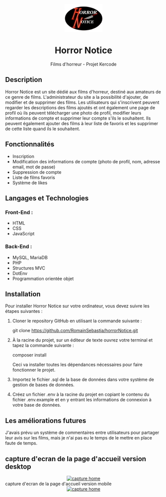 <div align="center">
  <a href="#">
    <img src="public/images/logo.png" alt="Logo horrorNotice" height="90">
  </a>
  <h1 align="center">Horror Notice</h1>
  <p align="center">Films d'horreur - Projet Kercode</p>
</div>

## Description

Horror Notice est un site dédié aux films d'horreur, destiné aux amateurs de ce genre de films. L'administrateur du site a la possibilité d'ajouter, de modifier et de supprimer des films. Les utilisateurs qui s'inscrivent peuvent regarder les descriptions des films ajoutés et ont également une page de profil où ils peuvent télécharger une photo de profil, modifier leurs informations de compte et supprimer leur compte s'ils le souhaitent. Ils peuvent également ajouter des films à leur liste de favoris et les supprimer de cette liste quand ils le souhaitent.

## Fonctionnalités

- Inscription
- Modification des informations de compte (photo de profil, nom, adresse email, mot de passe)
- Suppression de compte
- Liste de films favoris
- Système de likes

## Langages et Technologies

### Front-End :

- HTML
- CSS
- JavaScript

### Back-End :

- MySQL, MariaDB
- PHP
- Structures MVC
- DotEnv
- Programmation orientée objet

## Installation

Pour installer Horror Notice sur votre ordinateur, vous devez suivre les étapes suivantes :

1. Cloner le repository GitHub en utilisant la commande suivante :

   git clone https://github.com/RomainSebastia/horrorNotice.git

2. À la racine du projet, sur un éditeur de texte ouvrez votre terminal et tapez la commande suivante :

   composer install

   Ceci va installer toutes les dépendances nécessaires pour faire fonctionner le projet.

3. Importez le fichier .sql de la base de données dans votre système de gestion de bases de données.

4. Créez un fichier .env à la racine du projet en copiant le contenu du fichier .env.example et en y entrant les informations de connexion à votre base de données.

## Les améliorations futures

J'avais prévu un système de commentaires entre utilisateurs pour partager leur avis sur les films, mais je n'ai pas eu le temps de le mettre en place faute de temps.

## capture d'ecran de la page d'accueil version desktop 
<div align="center">
<a href="#">
    <img src="horrorNoticeDesktop" alt="capture home" width = "600px">
  </a>
  </div

  ## capture d'ecran de la page d'accueil version mobile
<div align="center">
<a href="#">
    <img src="horrorNoticeMobile" alt="capture home" width = "600px">
  </a>
  </div











